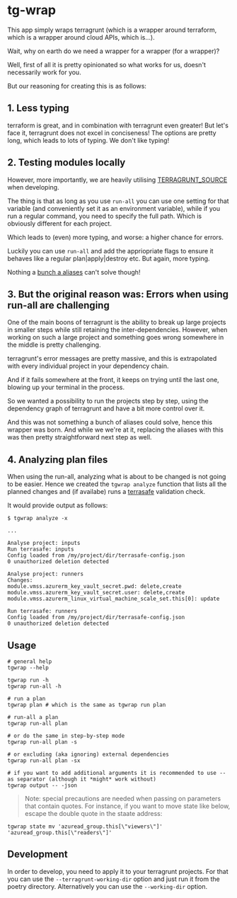 # tg-wrap

This app simply wraps terragrunt (which is a wrapper around terraform, which is a wrapper around cloud APIs, which is...).

Wait, why on earth do we need a wrapper for a wrapper (for a wrapper)?

Well, first of all it is pretty opinionated so what works for us, doesn't necessarily work for you.

But our reasoning for creating this is as follows:

## 1. Less typing

terraform is great, and in combination with terragrunt even greater! But let's face it, terragrunt does not excel in conciseness! The options are pretty long, which leads to lots of typing. We don't like typing!

## 2. Testing modules locally

However, more importantly, we are heavily utilising [TERRAGRUNT_SOURCE](https://terragrunt.gruntwork.io/docs/features/execute-terraform-commands-on-multiple-modules-at-once/#testing-multiple-modules-locally) when developing.

The thing is that as long as you use `run-all` you can use one setting for that variable (and conveniently set it as an environment variable), while if you run a regular command, you need to specify the full path. Which is obviously different for each project.

Which leads to (even) more typing, and worse: a higher chance for errors.

Luckily you can use `run-all` and add the appriopriate flags to ensure it behaves like a regular plan|apply|destroy etc. But again, more typing.

Nothing a [bunch a aliases](https://gitlab.com/lunadata/terragrunt-utils/-/blob/main/tg-shell.sh) can't solve though!

## 3. But the original reason was: Errors when using run-all are challenging

One of the main boons of terragrunt is the ability to break up large projects in smaller steps while still retaining the inter-dependencies. However, when working on such a large project and something goes wrong somewhere in the middle is pretty challenging.

terragrunt's error messages are pretty massive, and this is extrapolated with every individual project in your dependency chain.

And if it fails somewhere at the front, it keeps on trying until the last one, blowing up your terminal in the process.

So we wanted a possibility to run the projects step by step, using the dependency graph of terragrunt and have a bit more control over it.

And this was not something a bunch of aliases could solve, hence this wrapper was born. And while we we're at it, replacing the aliases with this was then pretty straightforward next step as well.

## 4. Analyzing plan files

When using the run-all, analyzing what is about to be changed is not going to be easier. Hence we created the `tgwrap analyze` function that lists all the planned changes and (if availabe) runs a [terrasafe](https://pypi.org/project/terrasafe/) validation check.

It would provide output as follows:

```console
$ tgwrap analyze -x

...

Analyse project: inputs
Run terrasafe: inputs
Config loaded from /my/project/dir/terrasafe-config.json
0 unauthorized deletion detected

Analyse project: runners
Changes:
module.vmss.azurerm_key_vault_secret.pwd: delete,create
module.vmss.azurerm_key_vault_secret.user: delete,create
module.vmss.azurerm_linux_virtual_machine_scale_set.this[0]: update

Run terrasafe: runners
Config loaded from /my/project/dir/terrasafe-config.json
0 unauthorized deletion detected
```

## Usage

```console
# general help
tgwrap --help

tgwrap run -h
tgwrap run-all -h

# run a plan
tgwrap plan # which is the same as tgwrap run plan

# run-all a plan
tgwrap run-all plan

# or do the same in step-by-step mode
tgwrap run-all plan -s

# or excluding (aka ignoring) external dependencies
tgwrap run-all plan -sx

# if you want to add additional arguments it is recommended to use -- as separator (although it *might* work without)
tgwrap output -- -json
```

> Note: special precautions are needed when passing on parameters that contain quotes. For instance, if you want to move state like below, escape the double quote in the staate address:

`tgwrap state mv 'azuread_group.this[\"viewers\"]' 'azuread_group.this[\"readers\"]'`


## Development

In order to develop, you need to apply it to your terragrunt projects. For that you can use the `--terragrunt-working-dir` option and just run it from the poetry directory. Alternatively you can use the `--working-dir` option.
